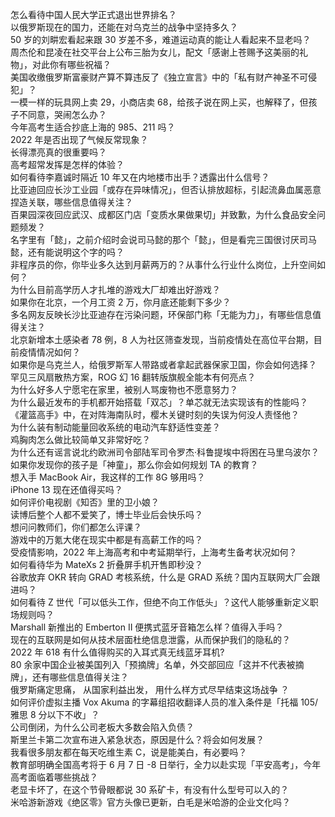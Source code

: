 怎么看待中国人民大学正式退出世界排名？  
以俄罗斯现在的国力，还能在对乌克兰的战争中坚持多久？  
50 岁的刘畊宏看起来跟 30 岁差不多，难道运动真的能让人看起来不显老吗？  
周杰伦和昆凌在社交平台上公布三胎为女儿，配文「感谢上苍赐予这美丽的礼物」，对此你有哪些祝福？  
美国收缴俄罗斯富豪财产算不算违反了《独立宣言》中的「私有财产神圣不可侵犯」？  
一模一样的玩具网上卖 29，小商店卖 68，给孩子说在网上买，也解释了，但孩子不同意，哭闹怎么办？  
今年高考生适合抄底上海的 985、211 吗？  
2022 年是否出现了气候反常现象？  
长得漂亮真的很重要吗？  
高考超常发挥是怎样的体验？  
如何看待李嘉诚时隔近 10 年又在内地楼市出手？透露出什么信号？  
比亚迪回应长沙工业园「或存在异味情况」，但否认排放超标，引起流鼻血属恶意捏造关联，哪些信息值得关注？  
百果园深夜回应武汉、成都区门店「变质水果做果切」并致歉，为什么食品安全问题频发？  
名字里有「懿」，之前介绍时会说司马懿的那个「懿」，但是看完三国很讨厌司马懿，还有能说明这个字的吗？  
非程序员的你，你毕业多久达到月薪两万的？从事什么行业什么岗位，上升空间如何？  
为什么目前高学历人才扎堆的游戏大厂却难出好游戏？  
如果你在北京，一个月工资 2 万，你月底还能剩下多少？  
多名网友反映长沙比亚迪存在污染问题，环保部门称「无能为力」，有哪些信息值得关注？  
北京新增本土感染者 78 例，8 人为社区筛查发现，当前疫情处在高位平台期，目前疫情情况如何？  
如果你是乌克兰人，给俄罗斯军人带路或者拿起武器保家卫国，你会如何选择？  
罕见三风扇散热方案，ROG 幻 16 翻转版旗舰全能本有何亮点？  
为什么好多人宁愿宅在家里，被别人骂废物也不愿意努力？  
为什么最近发布的手机都开始搭载「双芯」？单芯就无法实现该有的性能吗？  
《灌篮高手》中，在对阵海南队时，樱木关键时刻的失误为何没人责怪他？  
为什么装有制动能量回收系统的电动汽车舒适性变差？  
鸡胸肉怎么做比较简单又非常好吃？  
为什么还有谣言说北约欧洲司令部陆军司令罗杰·科鲁提埃中将困在马里乌波尔？  
如果你发现你的孩子是「神童」，那么你会如何规划 TA 的教育？  
想入手 MacBook Air，我这样的工作 8G 够用吗？  
iPhone 13 现在还值得买吗？  
如何评价电视剧《知否》里的卫小娘？  
读博后整个人都不爱笑了，博士毕业后会快乐吗？  
想问问教师们，你们都怎么评课？  
游戏中的万氪大佬在现实中都是有高薪工作的吗？  
受疫情影响，2022 年上海高考和中考延期举行，上海考生备考状况如何？  
如何看待华为 MateXs 2 折叠屏手机开售即秒没？  
谷歌放弃 OKR 转向 GRAD 考核系统，什么是 GRAD 系统？国内互联网大厂会跟进吗？  
如何看待 Z 世代「可以低头工作，但绝不向工作低头」？这代人能够重新定义职场规则吗？  
Marshall 新推出的 Emberton II 便携式蓝牙音箱怎么样？值得入手吗？  
现在的互联网是如何从技术层面杜绝信息泄露，从而保护我们的隐私的？  
2022 年 618 有什么值得购买的入耳式真无线蓝牙耳机?  
80 余家中国企业被美国列入「预摘牌」名单，外交部回应「这并不代表被摘牌」，还有哪些信息值得关注？  
俄罗斯痛定思痛， 从国家利益出发， 用什么样方式尽早结束这场战争 ？  
如何评价虚拟主播 Vox Akuma 的字幕组招收翻译人员的准入条件是「托福 105/ 雅思 8 分以下不收」？  
公司倒闭，为什么公司老板大多数会陷入负债？  
斯里兰卡第二次宣布进入紧急状态，原因是什么？将会如何发展？  
我看很多朋友都在每天吃维生素 C，说是能美白，有必要吗？  
教育部明确全国高考将于 6 月 7 日 -8 日举行，全力以赴实现「平安高考」，今年高考面临着哪些挑战？  
老显卡坏了，在这个节骨眼都说 30 系矿卡，有没有什么型号可以入的？  
米哈游新游戏《绝区零》官方头像已更新，白毛是米哈游的企业文化吗？  
